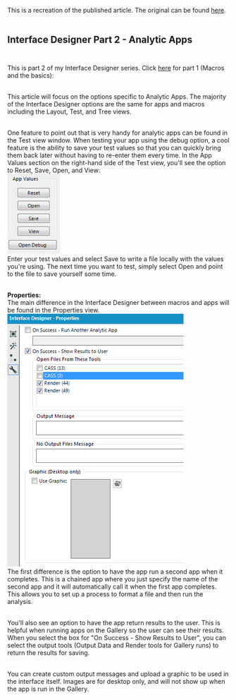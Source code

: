 This is a recreation of the published article. The original can be found [here](https://community.alteryx.com/t5/Alteryx-Designer-Knowledge-Base/Interface-Designer-Part-2-Analtyic-Apps/ta-p/22031).<br><br>

## Interface Designer Part 2 - Analytic Apps<br><br>

This is part 2 of my Interface Designer series. Click [here](https://community.alteryx.com/t5/Alteryx-Designer-Knowledge-Base/Interface-Designer-Part-1-Macros/ta-p/22024) for part 1 (Macros and the basics):<br><br>

This article will focus on the options specific to Analytic Apps. The majority of the Interface Designer options are the same for apps and macros including the Layout, Test, and Tree views.<br><br>

One feature to point out that is very handy for analytic apps can be found in the Test view window. When testing your app using the debug option, a cool feature is the ability to save your test values so that you can quickly bring them back later without having to re-enter them every time. In the App Values section on the right-hand side of the Test view, you'll see the option to Reset, Save, Open, and View:<br>
![appvalues](/Community%20Articles/Screenshots/Interface%20Designer%20-%20Apps/SaveValues.png)
<br>
Enter your test values and select Save to write a file locally with the values you're using. The next time you want to test, simply select Open and point to the file to save yourself some time. <br><br>

**Properties:**<br>
The main difference in the Interface Designer between macros and apps will be found in the Properties view.<br>
![properties](/Community%20Articles/Screenshots/Interface%20Designer%20-%20Apps/App_Properties.png)
<br>
The first difference is the option to have the app run a second app when it completes. This is a chained app where you just specify the name of the second app and it will automatically call it when the first app completes. This allows you to set up a process to format a file and then run the analysis.<br><br>

You'll also see an option to have the app return results to the user. This is helpful when running apps on the Gallery so the user can see their results. When you select the box for "On Success - Show Results to User", you can select the output tools (Output Data and Render tools for Gallery runs) to return the results for saving. <br><br>

You can create custom output messages and upload a graphic to be used in the interface itself. Images are for desktop only, and will not show up when the app is run in the Gallery.